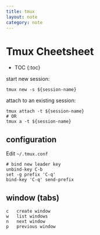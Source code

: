 ```yaml
---
title: tmux
layout: note
category: note
---
```


# Tmux Cheetsheet

* TOC
{:toc}

start new session:

```shell
tmux new -s ${session-name}
```

attach to an existing session:

```shell
tmux attach -t ${session-name} 
# OR
tmux a -t ${session-name}
```

## configuration

Edit `~/.tmux.conf`

```shell
# bind new leader key
unbind-key C-b
set -g prefix 'C-q'
bind-key 'C-q' send-prefix
```

## window (tabs)

```shell
c   create window
w   list windows
n   next window
p   previous window
```
